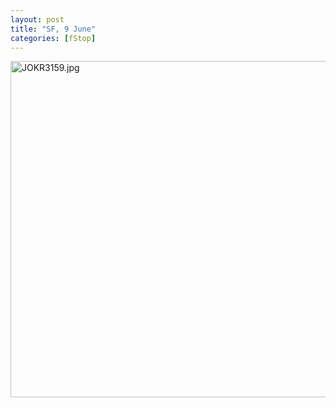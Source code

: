 ```yaml
---
layout: post
title: "SF, 9 June"
categories: [fStop]
---
```

<img alt="JOKR3159.jpg" src="http://www.botzilla.com/blog/archives/pix2014/JOKR3159.jpg" width="807" height="538" border="0" />



